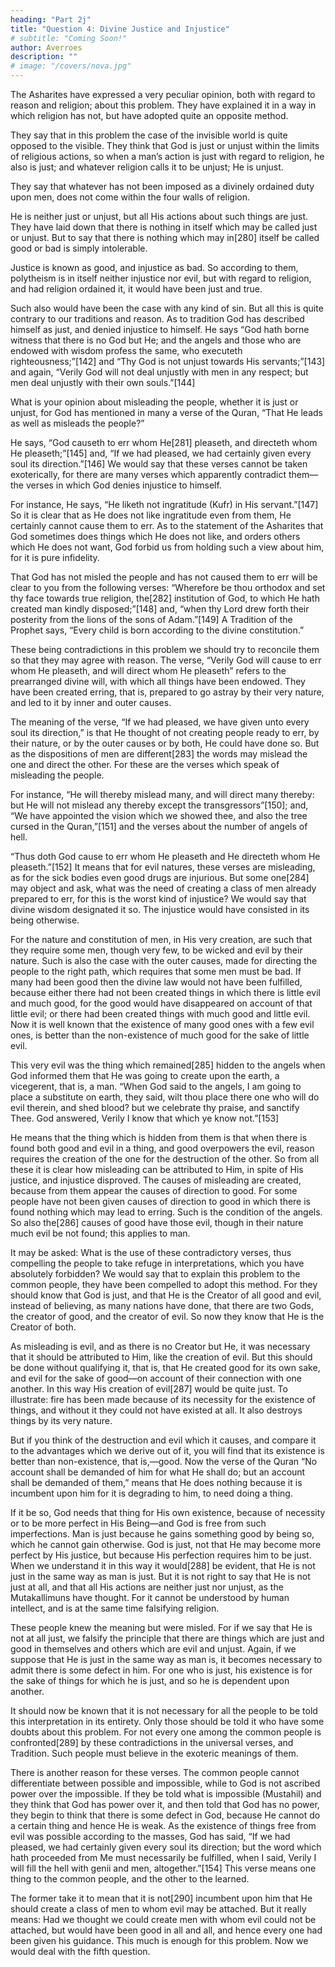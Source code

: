 ```yaml
---
heading: "Part 2j"
title: "Question 4: Divine Justice and Injustice"
# subtitle: "Coming Soon!"
author: Averroes
description: ""
# image: "/covers/nova.jpg"
---
```



The Asharites have expressed a very peculiar opinion, both with regard to reason and religion; about this problem. They have explained it in a way in which religion has not, but have adopted quite an opposite method. 

They say that in this problem the case of the invisible world is quite opposed to the visible. They think that God is just or unjust within the limits of religious actions, so when a man’s action is just with regard to religion, he also is just; and whatever religion calls it to be unjust; He is unjust. 

They say that whatever has not been imposed as a divinely ordained duty upon men, does not come within the four walls of religion. 

He is neither just or unjust, but all His actions about such things are just. They have laid down that there is nothing in itself which may be called just or unjust. But to say that there is nothing which may in[280] itself be called good or bad is simply intolerable. 

Justice is known as good, and injustice as bad. So according to them, polytheism is in itself neither injustice nor evil, but with regard to religion, and had religion ordained it, it would have been just and true. 

Such also would have been the case with any kind of sin. But all this is quite contrary to our traditions and reason. As to tradition God has described himself as just, and denied injustice to himself. He says “God hath borne witness that there is no God but He; and the angels and those who are endowed with wisdom profess the same, who executeth righteousness;”[142] and “Thy God is not unjust towards His servants;”[143] and again, “Verily God will not deal unjustly with men in any respect; but men deal unjustly with their own souls.”[144] 

What is your opinion about misleading the people, whether it is just or unjust, for God has mentioned in many a verse of the Quran, “That He leads as well as misleads the people?” 

He says, “God causeth to err whom He[281] pleaseth, and directeth whom He pleaseth;”[145] and, “If we had pleased, we had certainly given every soul its direction.”[146] We would say that these verses cannot be taken exoterically, for there are many verses which apparently contradict them—the verses in which God denies injustice to himself. 

For instance, He says, “He liketh not ingratitude (Kufr) in His servant.”[147] So it is clear that as He does not like ingratitude even from them, He certainly cannot cause them to err. As to the statement of the Asharites that God sometimes does things which He does not like, and orders others which He does not want, God forbid us from holding such a view about him, for it is pure infidelity. 

That God has not misled the people and has not caused them to err will be clear to you from the following verses: “Wherefore be thou orthodox and set thy face towards true religion, the[282] institution of God, to which He hath created man kindly disposed;”[148] and, “when thy Lord drew forth their posterity from the lions of the sons of Adam.”[149] A Tradition of the Prophet says, “Every child is born according to the divine constitution.”

These being contradictions in this problem we should try to reconcile them so that they may agree with reason. The verse, “Verily God will cause to err whom He pleaseth, and will direct whom He pleaseth” refers to the prearranged divine will, with which all things have been endowed. They have been created erring, that is, prepared to go astray by their very nature, and led to it by inner and outer causes.

The meaning of the verse, “If we had pleased, we have given unto every soul its direction,” is that He thought of not creating people ready to err, by their nature, or by the outer causes or by both, He could have done so. But as the dispositions of men are different[283] the words may mislead the one and direct the other. For these are the verses which speak of misleading the people.

For instance, “He will thereby mislead many, and will direct many thereby: but He will not mislead any thereby except the transgressors”[150]; and, “We have appointed the vision which we showed thee, and also the tree cursed in the Quran,”[151] and the verses about the number of angels of hell. 

“Thus doth God cause to err whom He pleaseth and He directeth whom He pleaseth.”[152] It means that for evil natures, these verses are misleading, as for the sick bodies even good drugs are injurious. But some one[284] may object and ask, what was the need of creating a class of men already prepared to err, for this is the worst kind of injustice? We would say that divine wisdom designated it so. The injustice would have consisted in its being otherwise. 

For the nature and constitution of men, in His very creation, are such that they require some men, though very few, to be wicked and evil by their nature. Such is also the case with the outer causes, made for directing the people to the right path, which requires that some men must be bad. If many had been good then the divine law would not have been fulfilled, because either there had not been created things in which there is little evil and much good, for the good would have disappeared on account of that little evil; or there had been created things with much good and little evil. Now it is well known that the existence of many good ones with a few evil ones, is better than the non-existence of much good for the sake of little evil. 

This very evil was the thing which remained[285] hidden to the angels when God informed them that He was going to create upon the earth, a vicegerent, that is, a man. “When God said to the angels, I am going to place a substitute on earth, they said, wilt thou place there one who will do evil therein, and shed blood? but we celebrate thy praise, and sanctify Thee. God answered, Verily I know that which ye know not.”[153] 

He means that the thing which is hidden from them is that when there is found both good and evil in a thing, and good overpowers the evil, reason requires the creation of the one for the destruction of the other. So from all these it is clear how misleading can be attributed to Him, in spite of His justice, and injustice disproved. The causes of misleading are created, because from them appear the causes of direction to good. For some people have not been given causes of direction to good in which there is found nothing which may lead to erring. Such is the condition of the angels. So also the[286] causes of good have those evil, though in their nature much evil be not found; this applies to man. 

It may be asked: What is the use of these contradictory verses, thus compelling the people to take refuge in interpretations, which you have absolutely forbidden? We would say that to explain this problem to the common people, they have been compelled to adopt this method. For they should know that God is just, and that He is the Creator of all good and evil, instead of believing, as many nations have done, that there are two Gods, the creator of good, and the creator of evil. So now they know that He is the Creator of both. 

As misleading is evil, and as there is no Creator but He, it was necessary that it should be attributed to Him, like the creation of evil. But this should be done without qualifying it, that is, that He created good for its own sake, and evil for the sake of good—on account of their connection with one another. In this way His creation of evil[287] would be quite just. To illustrate: fire has been made because of its necessity for the existence of things, and without it they could not have existed at all. It also destroys things by its very nature. 

But if you think of the destruction and evil which it causes, and compare it to the advantages which we derive out of it, you will find that its existence is better than non-existence, that is,—good. Now the verse of the Quran “No account shall be demanded of him for what He shall do; but an account shall be demanded of them,” means that He does nothing because it is incumbent upon him for it is degrading to him, to need doing a thing. 

If it be so, God needs that thing for His own existence, because of necessity or to be more perfect in His Being—and God is free from such imperfections. Man is just because he gains something good by being so, which he cannot gain otherwise. God is just, not that He may become more perfect by His justice, but because His perfection requires him to be just. When we understand it in this way it would[288] be evident, that He is not just in the same way as man is just. But it is not right to say that He is not just at all, and that all His actions are neither just nor unjust, as the Mutakallimuns have thought. For it cannot be understood by human intellect, and is at the same time falsifying religion. 

These people knew the meaning but were misled. For if we say that He is not at all just, we falsify the principle that there are things which are just and good in themselves and others which are evil and unjust. Again, if we suppose that He is just in the same way as man is, it becomes necessary to admit there is some defect in him. For one who is just, his existence is for the sake of things for which he is just, and so he is dependent upon another.

It should now be known that it is not necessary for all the people to be told this interpretation in its entirety. Only those should be told it who have some doubts about this problem. For not every one among the common people is confronted[289] by these contradictions in the universal verses, and Tradition. Such people must believe in the exoteric meanings of them.

There is another reason for these verses. The common people cannot differentiate between possible and impossible, while to God is not ascribed power over the impossible. If they be told what is impossible (Mustahil) and they think that God has power over it, and then told that God has no power, they begin to think that there is some defect in God, because He cannot do a certain thing and hence He is weak. As the existence of things free from evil was possible according to the masses, God has said, “If we had pleased, we had certainly given every soul its direction; but the word which hath proceeded from Me must necessarily be fulfilled, when I said, Verily I will fill the hell with genii and men, altogether.”[154] This verse means one thing to the common people, and the other to the learned. 

The former take it to mean that it is not[290] incumbent upon him that He should create a class of men to whom evil may be attached. But it really means: Had we thought we could create men with whom evil could not be attached, but would have been good in all and all, and hence every one had been given his guidance. This much is enough for this problem. Now we would deal with the fifth question.

